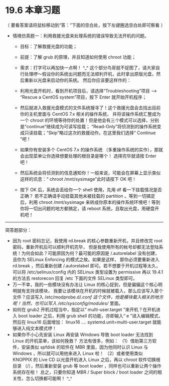 # 19.6 本章习题

（ 要看答案请将鼠标移动到“答：”下面的空白处，按下左键圈选空白处即可察看 ）

-   情境仿真题一：利用救援光盘来处理系统的错误导致无法开机的问题。

    -   目标：了解救援光盘的功能；

    -   前提：了解 grub 的原理，并且知道如何使用 chroot 功能；

    -   需求：打字可以再加快一点啊！ ^\_^ 这个部分鸟哥就不捉图了，请大家自行处理啰～假设你的系统出问题而无法顺利开机，此时拿出原版光盘，然后重新以光盘来启动你的系统。 然后你应该要这样作的：

    -   利用光盘开机时，看到开机项目后，请选择“Troubleshooting”项目 --> “Rescue a CentOS system”项目，按下 Enter 就开始开机程序；

    -   然后就进入救援光盘模式的文件系统搜寻了！这个救援光盘会去找出目前你的主机里面与 CentOS 7.x 相关的操作系统， 并将该操作系统汇整成为一个 chroot 的环境等待你的处置！但是他会有三个模式可以选择，分别是“continue”继续成为可读写挂载； “Read-Only”将侦测到的操作系统变成只读挂载；“Skip”略过这次的救援动作。在这里我们选择“ Continue ”吧！

    -   如果你有安装多个 CentOS 7.x 的操作系统 （多重操作系统的实作），那就会出现菜单让你选择想要处理的根目录是哪个！ 选择完毕就请按 Enter 吧！

    -   然后系统会将侦测到的信息通知你！一般来说，可能会在屏幕上显示类似这样的讯息：“ chroot /mnt/sysimage”此时请按下 OK 吧！

    -   按下 OK 后，系统会丢给你一个 shell 使用，先用 df 看一下挂载情况是否正确？ 若不正确请手动挂载其他未被挂载的 partition 。等到一切搞定后，利用 chroot /mnt/sysimage 来转成你原本的操作系统环境吧！等到你将一切出问题的地方都搞定，请 reboot 系统，且取出光盘，用硬盘开机吧！

------------------------------------------------------------------------

简答题部分：

-   因为 root 密码忘记，我使用 rd.break 的核心参数重新开机，并且修改完 root 密码，重新开机后可以顺利开机完毕， 但是我使用所有的帐号却都无法登陆系统！为何会如此？可能原因为何？最可能的原因是 /.autorelabel 没有创建，且你为 SELinux Enforcing 的模式之故。如果是这样， 那你必须要重新进入 rd.break ，然后重新创建 /.autorelabel 即可。若不想要于开机过程等太久， 可以将 /etc/selinux/config 内的 SELinux 类型设置为 permissive 再以 19.4.1 的方法去 restorecon 回复 /etc 下面的文件 SELinux 类型即可。
-   万一不幸，我的一些模块没有办法让 Linux 的核心捉到，但是偏偏这个核心明明就有支持该模块， 我要让该模块在开机的时候就被载入，那么应该写入那个文件？应该写入 /etc/modprobe.d/*.conf 这个文件，他是模块载入相关的地方呢！当然，也可以写入 /etc/sysconfig/modules/* 里面。
-   如何在 grub2 开机过程当中，指定以“ multi-user.target ”来开机？在开机进入 boot loader 之后，利用 grub shell 的功能，亦即输入“ e ”进入编辑模式， 然后在 linux16 后面增加： linux16 .... systemd.unit=multi-user.target 就能够进入纯文本模式啰！
-   如果你不小心先安装 Linux 再安装 Windows 导致 boot loader 无法找到 Linux 的开机菜单，该如何挽救？ 方法有很多，例如： （1）借助第三方软件，安装类似 spfdisk 的软件在 MBR 里面，因为他同时认识 Linux 与 Windows ，所以就可以用他来进入 Linux 啦！ （2）或者使用类似 KNOPPIX 的 Live CD 以光盘开机进入 Linux 之后，再以 chroot 软件切换根目录 （/），然后重新安装 grub 等 boot loader ，同样也可以重新让两个操作系统存在啦！ 总之，只要你知道 MBR / Super block / boot loader 之间的相关性，怎么切换都可能啊！ ^\_^